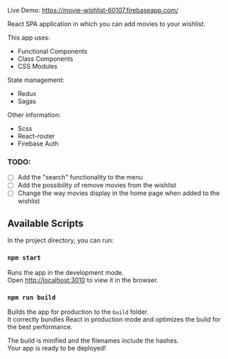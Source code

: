 Live Demo: https://movie-wishlist-60107.firebaseapp.com/

React SPA application in which you can add movies to your wishlist.

This app uses:
- Functional Components
- Class Components
- CSS Modules

State management:
- Redux
- Sagas

Other information:
- Scss
- React-router
- Firebase Auth

### TODO:
- [ ] Add the "search" functionality to the menu
- [ ] Add the possibility of remove movies from the wishlist
- [ ] Change the way movies display in the home page when added to the wishlist

## Available Scripts

In the project directory, you can run:

### `npm start`

Runs the app in the development mode.<br>
Open [http://localhost:3010](http://localhost:3010) to view it in the browser.

### `npm run build`

Builds the app for production to the `build` folder.<br>
It correctly bundles React in production mode and optimizes the build for the best performance.

The build is minified and the filenames include the hashes.<br>
Your app is ready to be deployed!
